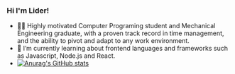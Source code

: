 ### Hi I'm Lider! 

- 🧑‍💼 Highly motivated Computer Programing student and Mechanical Engineering graduate, with a proven track
record in time management, and the ability to pivot and adapt to any work environment.
- 🌱 I’m currently learning about frontend languages and frameworks such as Javascript, Node.js and React.
- [![Anurag's GitHub stats](https://github-readme-stats.vercel.app/api?username=LiderNebi)](https://github.com/anuraghazra/github-readme-stats)

